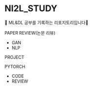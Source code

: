 # NI2L_STUDY

📝 ML&DL 공부를 기록하는 리포지토리입니다📝

PAPER REVIEW(논문 리뷰)
- GAN
- NLP

PROJECT

PYTORCH
- CODE
- REVIEW
